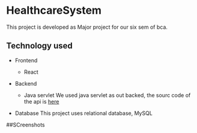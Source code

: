 # HealthcareSystem
This project is developed as Major project for our six sem of bca. 

## Technology used 
- Frontend 
  - React
    
- Backend 
  - Java servlet
We used java servlet as out backed, the sourc code of the api is [ here](https://github.com/cat-women/healthcare-system-api)

- Database 
This project uses relational database, MySQL 

##SCreenshots



